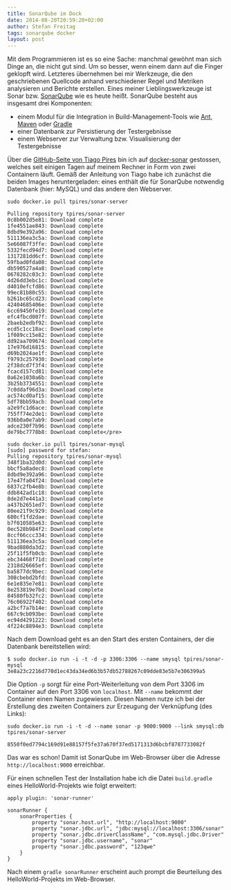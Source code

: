 ```yaml
---
title: SonarQube im Dock
date: 2014-08-20T20:59:20+02:00
author: Stefan Freitag
tags: sonarqube docker
layout: post
---
```


Mit dem Programmieren ist es so eine Sache: manchmal gewöhnt man sich Dinge an,
die nicht gut sind. Um so besser, wenn einem dann auf die Finger geklopft wird.
Letzteres übernehmen bei mir Werkzeuge, die den geschriebenen Quellcode anhand
verschiedener Regel und Metriken analysieren und Berichte erstellen. Eines
meiner Lieblingswerkzeuge ist Sonar bzw. [SonarQube](http://www.sonarqube.org/)
wie es heute heißt. SonarQube besteht aus insgesamt drei Komponenten:

- einem Modul für die Integration in Build-Management-Tools wie
  [Ant](http://ant.apache.org/"), [Maven](http://maven.apache.org/) oder
  [Gradle](http://www.gradle.org/)
- einer Datenbank zur Persistierung der Testergebnisse
- einem Webserver zur Verwaltung bzw. Visualisierung der Testergebnisse

Über die [GitHub-Seite von Tiago Pires](https://github.com/tpires) bin ich auf
[docker-sonar](https://github.com/tpires/docker-sonar) gestossen, welches seit
einigen Tagen auf meinem Rechner in Form von zwei Containern läuft.
Gemäß der Anleitung von Tiago habe ich zunächst die beiden Images
heruntergeladen: eines enthält die für SonarQube notwendig Datenbank
(hier: MySQL) und das andere den Webserver.

```shell
sudo docker.io pull tpires/sonar-server

Pulling repository tpires/sonar-server
0c8b002d5e81: Download complete
1fe4551ae843: Download complete
8dbd9e392a96: Download complete
511136ea3c5a: Download complete
5e66087f3ffe: Download complete
5332fecd94d7: Download complete
1317281dd6cf: Download complete
59fbad0fda08: Download complete
db590527a4a8: Download complete
0678282c03c3: Download complete
4d26dd3ebc1c: Download complete
d4010efcfd86: Download complete
99ec81b80c55: Download complete
b261bc65cd23: Download complete
42404685406e: Download complete
6cc69450fe19: Download complete
efc4fbcd007f: Download complete
2baeb2edbf92: Download complete
ecd5c1cc18ac: Download complete
1f089cc15e82: Download complete
dd92aa709674: Download complete
17e976d16815: Download complete
d69b2024ae1f: Download complete
f9793c257930: Download complete
2f38dcd7f3f4: Download complete
fcacd157cd81: Download complete
0a62e1030a6b: Download complete
3b25b3734551: Download complete
7c0ddaf96d3a: Download complete
ac574cd0af15: Download complete
5df78bb59acb: Download complete
a2e9fc1d6ace: Download complete
755ff74e2de1: Download complete
936b0a0e7ab9: Download complete
adce230f7b96: Download complete
de79bc7778b8: Download complete</pre>
```

```shell
sudo docker.io pull tpires/sonar-mysql
[sudo] password for stefan:
Pulling repository tpires/sonar-mysql
348f1ba32d0d: Download complete
bbcf5a8adec8: Download complete
8dbd9e392a96: Download complete
17e47fa04f24: Download complete
6837c2fb4e8b: Download complete
ddb842ad1c18: Download complete
8de2d7e441a3: Download complete
a437b2651ed7: Download complete
80ee21f9c929: Download complete
680cf1fd2dae: Download complete
b7f010585e63: Download complete
0ec528b984f2: Download complete
8ccf66ccc334: Download complete
511136ea3c5a: Download complete
9bad880da3d2: Download complete
25f11f5fb0cb: Download complete
ebc34468f71d: Download complete
2318d26665ef: Download complete
ba5877dc9bec: Download complete
308cbebd2bfd: Download complete
6e1e835e7e81: Download complete
8e253819e7bd: Download complete
84580fb32fc2: Download complete
76c06922f402: Download complete
a2bcf7a7b14e: Download complete
667c9cb093be: Download complete
ec94d4291222: Download complete
4f224c8894e3: Download complete
```

Nach dem Download geht es an den Start des ersten Containers, der die Datenbank
bereitstellen wird:

```shell
$ sudo docker.io run -i -t -d -p 3306:3306 --name smysql tpires/sonar-mysql
3e8a23c2216d770d1ec43da34ed6b3b57db52788267c09dde83e5b7e306399a5
```

Die Option `-p` sorgt für eine Port-Weiterleitung von dem Port 3306 im Container
auf den Port 3306 von `localhost`. Mit `--name` bekommt der Container einen
Namen zugewiesen. Diesen Namen nutze ich bei der Erstellung des zweiten
Containers zur Erzeugung der Verknüpfung (des Links):

```shell
sudo docker.io run -i -t -d --name sonar -p 9000:9000 --link smysql:db tpires/sonar-server

8550f0ed7794c169d91e88157f5fe37a670f37ed5171313d6bcbf8787733082f
```

Das war es schon! Damit ist SonarQube im Web-Browser über die Adresse
`http://localhost:9000` erreichbar.

Für einen schnellen Test der Installation habe ich die Datei `build.gradle`
eines HelloWorld-Projekts wie folgt erweitert:

```text
apply plugin: 'sonar-runner'

sonarRunner {
    sonarProperties {
        property "sonar.host.url", "http://localhost:9000"
        property "sonar.jdbc.url", "jdbc:mysql://localhost:3306/sonar"
        property "sonar.jdbc.driverClassName", "com.mysql.jdbc.Driver"
        property "sonar.jdbc.username", "sonar"
        property "sonar.jdbc.password", "123qwe"
    }
}
```

Nach einem `gradle sonarRunner` erscheint auch prompt die Beurteilung des
HelloWorld-Projekts im Web-Browser.
